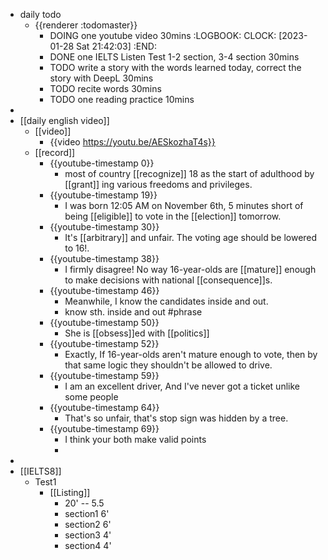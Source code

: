 - daily todo
	- {{renderer :todomaster}}
		- DOING one youtube video 30mins
		  :LOGBOOK:
		  CLOCK: [2023-01-28 Sat 21:42:03]
		  :END:
		- DONE one IELTS Listen Test 1-2 section, 3-4 section  30mins
		- TODO write a story with the words learned today, correct the story with DeepL  30mins
		- TODO recite words 30mins
		- TODO one reading practice 10mins
-
- [[daily english video]]
	- [[video]]
		- {{video https://youtu.be/AESkozhaT4s}}
	- [[record]]
		- {{youtube-timestamp 0}}
			- most of country [[recognize]] 18 as the start of adulthood by [[grant]] ing various freedoms and privileges.
		- {{youtube-timestamp 19}}
			- I was born 12:05 AM on November 6th, 5 minutes short of being [[eligible]] to vote in the [[election]] tomorrow.
		- {{youtube-timestamp 30}}
			- It's [[arbitrary]] and unfair. The voting age should be lowered to 16!.
		- {{youtube-timestamp 38}}
			- I firmly disagree! No way 16-year-olds are [[mature]] enough to  make decisions with national [[consequence]]s.
		- {{youtube-timestamp 46}}
			- Meanwhile, I know the candidates inside and out.
			- know sth. inside and out #phrase
		- {{youtube-timestamp 50}}
			- She is [[obsess]]ed with [[politics]]
		- {{youtube-timestamp 52}}
			- Exactly, If 16-year-olds aren't mature enough to vote, then by that same logic they shouldn't be allowed to drive.
		- {{youtube-timestamp 59}}
			- I am an excellent driver, And I've never got a ticket unlike some people
		- {{youtube-timestamp 64}}
			- That's so unfair, that's stop sign was hidden by a tree.
		- {{youtube-timestamp 69}}
			- I think your both make valid points
			-
-
- [[IELTS8]]
	- Test1
		- [[Listing]]
			- 20' -- 5.5
			- section1 6'
			- section2 6'
			- section3 4'
			- section4 4'